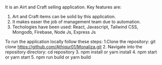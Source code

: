 It is an Airt and Craft selling application. Key features are:
1.	Art and Craft items can be solid by this application.
2.	It makes easer the job of management team due to automation.
3.	Techologies have been used: React, Javascript, Tailwind CSS, Mongodb, Firebase, Node Js, Express Js


To run the application locally follow these steps:
1.Clone the repository: git clone https://github.com/Athiqur01/Monaliza.git
2. Navigate into the repository directory: cd repository
3. npm install or yarn install
4. npm start or yarn start
5. npm run build or yarn build

